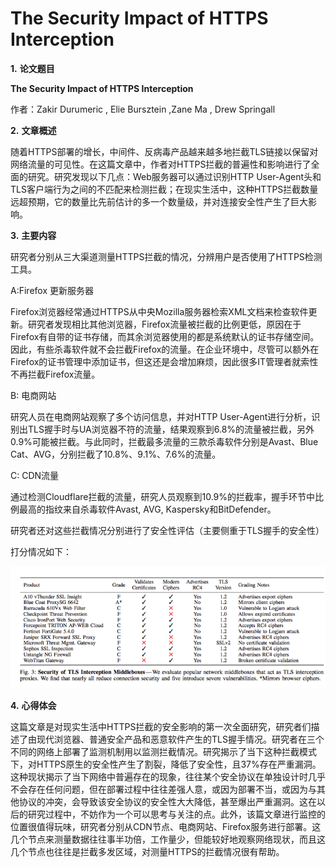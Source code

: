 # The Security Impact of HTTPS Interception

**1.**     **论文题目**

**The Security Impact of HTTPS Interception**

作者：Zakir Durumeric , Elie Bursztein ,Zane Ma , Drew Springall 

 

**2.**     **文章概述**

随着HTTPS部署的增长，中间件、反病毒产品越来越多地拦截TLS链接以保留对网络流量的可见性。在这篇文章中，作者对HTTPS拦截的普遍性和影响进行了全面的研究。研究发现以下几点：Web服务器可以通过识别HTTP User-Agent头和TLS客户端行为之间的不匹配来检测拦截；在现实生活中，这种HTTPS拦截数量远超预期，它的数量比先前估计的多一个数量级，并对连接安全性产生了巨大影响。

**3.**     **主要内容**

研究者分别从三大渠道测量HTTPS拦截的情况，分辨用户是否使用了HTTPS检测工具。

A:Firefox 更新服务器

Firefox浏览器经常通过HTTPS从中央Mozilla服务器检索XML文档来检查软件更新。研究者发现相比其他浏览器，Firefox流量被拦截的比例更低，原因在于Firefox有自带的证书存储，而其余浏览器使用的都是系统默认的证书存储空间。因此，有些杀毒软件就不会拦截Firefox的流量。在企业环境中，尽管可以额外在Firefox的证书管理中添加证书，但这还是会增加麻烦，因此很多IT管理者就索性不再拦截Firefox流量。

B: 电商网站

研究人员在电商网站观察了多个访问信息，并对HTTP User-Agent进行分析，识别出TLS握手时与UA浏览器不符的流量，结果观察到6.8%的流量被拦截，另外0.9%可能被拦截。与此同时，拦截最多流量的三款杀毒软件分别是Avast、Blue Cat、AVG，分别拦截了10.8%、9.1%、7.6%的流量。

C: CDN流量

通过检测Cloudflare拦截的流量，研究人员观察到10.9%的拦截率，握手环节中比例最高的指纹来自杀毒软件Avast, AVG, Kaspersky和BitDefender。

 研究者还对这些拦截情况分别进行了安全性评估（主要侧重于TLS握手的安全性）

打分情况如下：

![Picture1](Picture1.png)                       

**4.**     **心得体会**

这篇文章是对现实生活中HTTPS拦截的安全影响的第一次全面研究，研究者们描述了由现代浏览器、普通安全产品和恶意软件产生的TLS握手情况。研究者在三个不同的网络上部署了监测机制用以监测拦截情况。研究揭示了当下这种拦截模式下，对HTTPS原生的安全性产生了割裂，降低了安全性，且37%存在严重漏洞。这种现状揭示了当下网络中普遍存在的现象，往往某个安全协议在单独设计时几乎不会存在任何问题，但在部署过程中往往差强人意，或因为部署不当，或因为与其他协议的冲突，会导致该安全协议的安全性大大降低，甚至爆出严重漏洞。这在以后的研究过程中，不妨作为一个可以思考与关注的点。此外，该篇文章进行监控的位置很值得玩味，研究者分别从CDN节点、电商网站、Firefox服务进行部署。这几个节点来测量数据往往事半功倍，工作量少，但能较好地观察网络现状，而且这几个节点也往往是拦截多发区域，对测量HTTPS的拦截情况很有帮助。